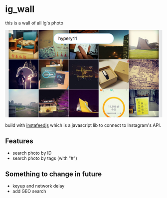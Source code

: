# ig_wall
this is a wall of all Ig's photo

![snapshot](example.png)

build with [instafeedjs](http://instafeedjs.com/) which is a javascript lib to connect to Instagram's API.


## Features

* search photo by ID
* search photo by tags (with "#")
 

## Something to change in future

* keyup and network delay
* add GEO search
